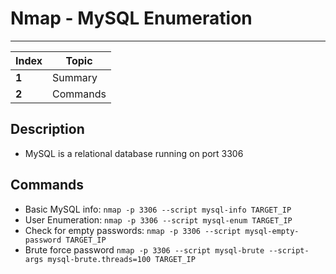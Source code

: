 # Nmap - MySQL Enumeration
___
Index | Topic
--- | ---
**1** | Summary
**2** | Commands

## Description

- MySQL is a relational database running on port 3306

## Commands

- Basic MySQL info: `nmap -p 3306 --script mysql-info TARGET_IP`
- User Enumeration: `nmap -p 3306 --script mysql-enum TARGET_IP`
- Check for empty passwords: `nmap -p 3306 --script mysql-empty-password TARGET_IP`
- Brute force password `nmap -p 3306 --script mysql-brute --script-args mysql-brute.threads=100 TARGET_IP`